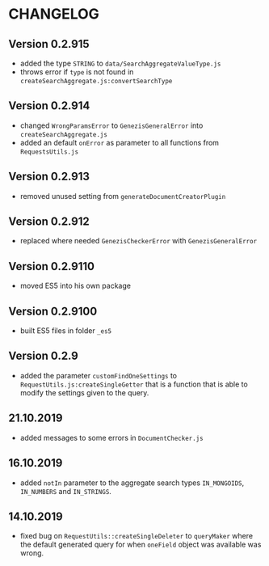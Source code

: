 # CHANGELOG

## Version 0.2.915

- added the type `STRING` to `data/SearchAggregateValueType.js`
- throws error if `type` is not found in `createSearchAggregate.js:convertSearchType`

## Version 0.2.914

- changed `WrongParamsError` to `GenezisGeneralError` into `createSearchAggregate.js`
- added an default `onError` as parameter to all functions from `RequestsUtils.js`

## Version 0.2.913

- removed unused setting from `generateDocumentCreatorPlugin`

## Version 0.2.912

- replaced where needed `GenezisCheckerError` with `GenezisGeneralError`

## Version 0.2.9110

- moved ES5 into his own package

## Version 0.2.9100

- built ES5 files in folder `_es5`

## Version 0.2.9

- added the parameter `customFindOneSettings` to `RequestUtils.js:createSingleGetter` that is a function that is able to modify the settings given to the query.

## 21.10.2019

- added messages to some errors in `DocumentChecker.js`

## 16.10.2019

- added `notIn` parameter to the aggregate search types `IN_MONGOIDS`, `IN_NUMBERS` and `IN_STRINGS`.

## 14.10.2019

- fixed bug on `RequestUtils::createSingleDeleter` to `queryMaker` where the default generated query for when `oneField`
object was available was wrong.
